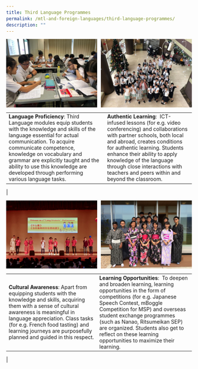 ```yaml
---
title: Third Language Programmes
permalink: /mtl-and-foreign-languages/third-language-programmes/
description: ""
---
```

<img src="/images/thirdlanguage1.jpg" style="width:49%" align=left>
<img src="/images/thirdlanguage2.jpg" style="width:49%" align=right>

<br clear="left">

|  |  |
|---|---|
| **Language Proficiency**: Third Language modules equip students with the knowledge and skills of the language essential for actual communication. To acquire communicate competence, knowledge on vocabulary and grammar are explicitly taught and the ability to use this knowledge are developed through performing various language tasks. | **Authentic Learning**:  ICT-infused lessons (for e.g. video conferencing) and collaborations with partner schools, both local and abroad, creates conditions for authentic learning. Students enhance their ability to apply knowledge of the language through close interactions with teachers and peers within and beyond the classroom. |
|

<img src="/images/thirdlanguage3.jpg" style="width:49%" align=left>
<img src="/images/thirdlanguage4.jpg" style="width:49%" align=right>

<br clear="left">

|  |  |
|---|---|
| **Cultural Awareness**: Apart from equipping students with the knowledge and skills, acquiring them with a sense of cultural awareness is meaningful in language appreciation. Class tasks (for e.g. French food tasting) and learning journeys are purposefully planned and guided in this respect. | **Learning Opportunities**:  To deepen and broaden learning, learning opportunities in the form of competitions (for e.g. Japanese Speech Contest, mBoggle Competition for MSP) and overseas student exchange programmes (such as Nanao, Ritsumeikan SEP) are organized. Students also get to reflect on these learning opportunities to maximize their learning. |
|